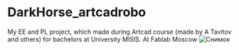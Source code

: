 # DarkHorse_artcadrobo
My EE and PL project, which made during Artcad course (made by A Tavitov and others) for bachelors at University MISIS. At Fablab Moscow
![Снимок](https://github.com/anna0125/DarkHorse_artcadrobo/assets/17871384/e605ac31-efcd-4363-98b2-32c0c79b5ac3)
